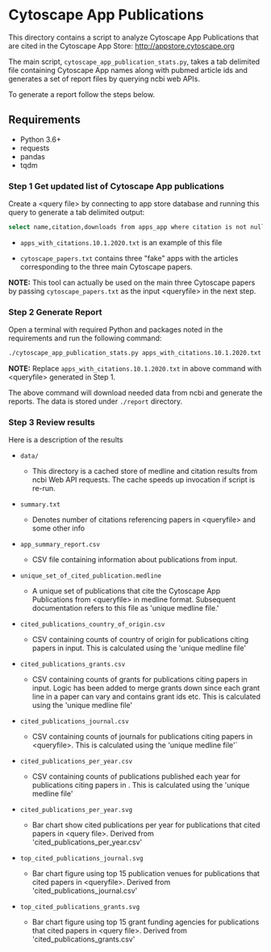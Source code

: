 # Cytoscape App Publications

This directory contains a script to analyze Cytoscape App Publications
that are cited in the Cytoscape App Store: http://appstore.cytoscape.org

The main script, `cytoscape_app_publication_stats.py`, 
takes a tab delimited file containing Cytoscape App names along
with pubmed article ids and generates a set of report files
by querying ncbi web APIs.

To generate a report follow the steps below. 

## Requirements

 * Python 3.6+
 * requests
 * pandas
 * tqdm

### Step 1 Get updated list of Cytoscape App publications

Create a \<query file\> by connecting to app store database
and running this query to generate a tab delimited output:

```Bash
select name,citation,downloads from apps_app where citation is not null and citation != '';
```

* `apps_with_citations.10.1.2020.txt` is an example of this file

* `cytoscape_papers.txt` contains three "fake" apps with the articles corresponding to the three main Cytoscape papers. 

**NOTE:** This tool can actually be used on the main three Cytoscape papers by 
          passing `cytoscape_papers.txt` as the input \<queryfile\> in the next
          step.

### Step 2 Generate Report

Open a terminal with required Python and packages noted
in the requirements and run the following command:

```Bash
./cytoscape_app_publication_stats.py apps_with_citations.10.1.2020.txt ./report --email <PUT YOUR EMAIL HERE> -vvv
```

**NOTE:** Replace `apps_with_citations.10.1.2020.txt` in above command with \<queryfile\>
          generated in Step 1.

The above command will download needed data from ncbi and generate the reports. The data
is stored under `./report` directory.


### Step 3 Review results

Here is a description of the results

 * `data/`
 
   * This directory is a cached store of medline and citation results from
     ncbi Web API requests. The cache speeds up invocation if script is re-run.

 * `summary.txt`

   * Denotes number of citations referencing papers in \<queryfile\> and some other info
   
 * `app_summary_report.csv` 
   
    * CSV file containing information about publications from input.

 * `unique_set_of_cited_publication.medline` 
   
    * A unique set of publications that cite the Cytoscape App Publications from \<queryfile\> in medline format. Subsequent documentation refers to this file as 'unique medline file.'

 * `cited_publications_country_of_origin.csv`

    * CSV containing counts of country of origin for publications citing papers in input. This is calculated using the 'unique medline file'

 * `cited_publications_grants.csv`

    * CSV containing counts of grants for publications citing papers in input. Logic has been added to merge grants down since each grant line in a paper can vary and contains grant ids etc. This is calculated using the 'unique medline file'

 * `cited_publications_journal.csv`

    * CSV containing counts of journals for publications citing papers in \<queryfile\>. This is calculated using the 'unique medline file'`
    
 * `cited_publications_per_year.csv`
 
    * CSV containing counts of publications published each year for publications citing papers in <queryfile>. This is calculated using the 'unique medline file'
          
 * `cited_publications_per_year.svg`

    * Bar chart show cited publications per year for publications that cited papers in \<query file\>. Derived from 'cited_publications_per_year.csv'
          
 * `top_cited_publications_journal.svg`
    
    * Bar chart figure using top 15 publication venues for publications that cited papers in \<queryfile\>. Derived from 'cited_publications_journal.csv' 
    
* `top_cited_publications_grants.svg`
        
    * Bar chart figure using top 15 grant funding agencies for publications that cited papers in \<query file\>. Derived from 'cited_publications_grants.csv'